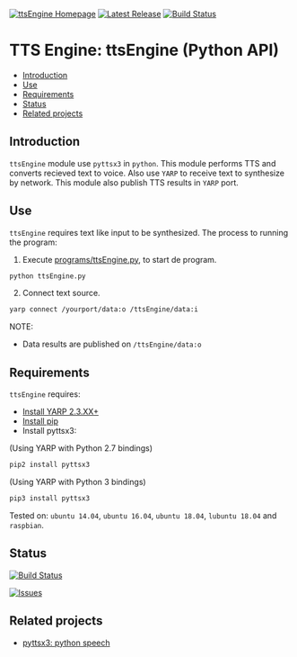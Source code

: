 [![ttsEngine Homepage](https://img.shields.io/badge/ttsEngine-develop-orange.svg)](https://github.com/davidvelascogarcia/ttsEngine/tree/develop/programs) [![Latest Release](https://img.shields.io/github/tag/davidvelascogarcia/ttsEngine.svg?label=Latest%20Release)](https://github.com/davidvelascogarcia/ttsEngine/tags) [![Build Status](https://travis-ci.org/davidvelascogarcia/ttsEngine.svg?branch=develop)](https://travis-ci.org/davidvelascogarcia/ttsEngine)

# TTS Engine: ttsEngine (Python API)

- [Introduction](#introduction)
- [Use](#use)
- [Requirements](#requirements)
- [Status](#status)
- [Related projects](#related-projects)


## Introduction

`ttsEngine` module use `pyttsx3` in `python`. This module performs TTS and converts recieved text to voice. Also use `YARP` to receive text to synthesize by network. This module also publish TTS results in `YARP` port.


## Use

`ttsEngine` requires text like input to be synthesized.
The process to running the program:

1. Execute [programs/ttsEngine.py](./programs), to start de program.
```python
python ttsEngine.py
```
2. Connect text source.
```bash
yarp connect /yourport/data:o /ttsEngine/data:i
```

NOTE:

- Data results are published on `/ttsEngine/data:o`

## Requirements

`ttsEngine` requires:

* [Install YARP 2.3.XX+](https://github.com/roboticslab-uc3m/installation-guides/blob/master/install-yarp.md)
* [Install pip](https://github.com/roboticslab-uc3m/installation-guides/blob/master/install-pip.md)
* Install pyttsx3:

(Using YARP with Python 2.7 bindings)
```bash
pip2 install pyttsx3
```

(Using YARP with Python 3 bindings)
```bash
pip3 install pyttsx3
```

Tested on: `ubuntu 14.04`, `ubuntu 16.04`, `ubuntu 18.04`, `lubuntu 18.04` and `raspbian`.


## Status

[![Build Status](https://travis-ci.org/davidvelascogarcia/ttsEngine.svg?branch=develop)](https://travis-ci.org/davidvelascogarcia/ttsEngine)

[![Issues](https://img.shields.io/github/issues/davidvelascogarcia/ttsEngine.svg?label=Issues)](https://github.com/davidvelascogarcia/ttsEngine/issues)

## Related projects

* [pyttsx3: python speech](https://pypi.org/project/pyttsx3/)

